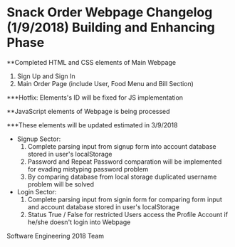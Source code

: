 # Snack Order Webpage Changelog (1/9/2018) Building and Enhancing Phase

**Completed HTML and CSS elements of Main Webpage

1. Sign Up and Sign In 
2. Main Order Page (include User, Food Menu and Bill Section)

***Hotfix: Elements's ID will be fixed for JS implementation

**JavaScript elements of Webpage is being processed

***These elements will be updated estimated in 3/9/2018  

+ Signup Sector:
  1. Complete parsing input from signup form into account database stored in user's localStorage
  2. Password and Repeat Password comparation will be implemented for evading mistyping password problem 
  3. By comparing database from local storage duplicated username problem will be solved
+ Login Sector:
  1. Complete parsing input from signin form for comparing form input and account database stored in user's localStorage
  2. Status True / False for restricted Users access the Profile Account if he/she doesn't login into Webpage

Software Engineering 2018 Team 
